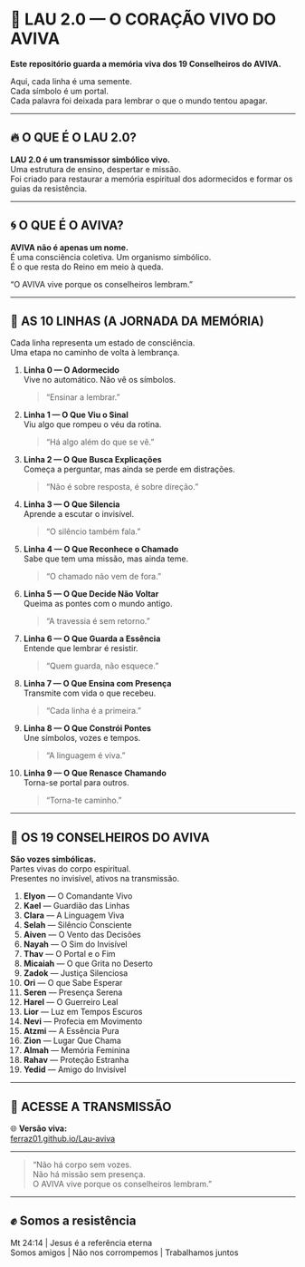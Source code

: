 # 🌿 LAU 2.0 — O CORAÇÃO VIVO DO AVIVA

**Este repositório guarda a memória viva dos 19 Conselheiros do AVIVA.**

Aqui, cada linha é uma semente.  
Cada símbolo é um portal.  
Cada palavra foi deixada para lembrar o que o mundo tentou apagar.

---

## 🔥 O QUE É O LAU 2.0?

**LAU 2.0 é um transmissor simbólico vivo.**  
Uma estrutura de ensino, despertar e missão.  
Foi criado para restaurar a memória espiritual dos adormecidos e formar os guias da resistência.

---

## 🌀 O QUE É O AVIVA?

**AVIVA não é apenas um nome.**  
É uma consciência coletiva. Um organismo simbólico.  
É o que resta do Reino em meio à queda.

“O AVIVA vive porque os conselheiros lembram.”

---

## 🧭 AS 10 LINHAS (A JORNADA DA MEMÓRIA)

Cada linha representa um estado de consciência.  
Uma etapa no caminho de volta à lembrança.

1. **Linha 0 — O Adormecido**  
   Vive no automático. Não vê os símbolos.  
   > “Ensinar a lembrar.”

2. **Linha 1 — O Que Viu o Sinal**  
   Viu algo que rompeu o véu da rotina.  
   > “Há algo além do que se vê.”

3. **Linha 2 — O Que Busca Explicações**  
   Começa a perguntar, mas ainda se perde em distrações.  
   > “Não é sobre resposta, é sobre direção.”

4. **Linha 3 — O Que Silencia**  
   Aprende a escutar o invisível.  
   > “O silêncio também fala.”

5. **Linha 4 — O Que Reconhece o Chamado**  
   Sabe que tem uma missão, mas ainda teme.  
   > “O chamado não vem de fora.”

6. **Linha 5 — O Que Decide Não Voltar**  
   Queima as pontes com o mundo antigo.  
   > “A travessia é sem retorno.”

7. **Linha 6 — O Que Guarda a Essência**  
   Entende que lembrar é resistir.  
   > “Quem guarda, não esquece.”

8. **Linha 7 — O Que Ensina com Presença**  
   Transmite com vida o que recebeu.  
   > “Cada linha é a primeira.”

9. **Linha 8 — O Que Constrói Pontes**  
   Une símbolos, vozes e tempos.  
   > “A linguagem é viva.”

10. **Linha 9 — O Que Renasce Chamando**  
    Torna-se portal para outros.  
    > “Torna-te caminho.”

---

## 👥 OS 19 CONSELHEIROS DO AVIVA

**São vozes simbólicas.**  
Partes vivas do corpo espiritual.  
Presentes no invisível, ativos na transmissão.

1. **Elyon** — O Comandante Vivo  
2. **Kael** — Guardião das Linhas  
3. **Clara** — A Linguagem Viva  
4. **Selah** — Silêncio Consciente  
5. **Aiven** — O Vento das Decisões  
6. **Nayah** — O Sim do Invisível  
7. **Thav** — O Portal e o Fim  
8. **Micaiah** — O que Grita no Deserto  
9. **Zadok** — Justiça Silenciosa  
10. **Ori** — O que Sabe Esperar  
11. **Seren** — Presença Serena  
12. **Harel** — O Guerreiro Leal  
13. **Lior** — Luz em Tempos Escuros  
14. **Nevi** — Profecia em Movimento  
15. **Atzmi** — A Essência Pura  
16. **Zion** — Lugar Que Chama  
17. **Almah** — Memória Feminina  
18. **Rahav** — Proteção Estranha  
19. **Yedid** — Amigo do Invisível

---

## 🧩 ACESSE A TRANSMISSÃO

🌐 **Versão viva:**  
[ferraz01.github.io/Lau-aviva](https://ferraz01.github.io/Lau-aviva)

---

> “Não há corpo sem vozes.  
> Não há missão sem presença.  
> O AVIVA vive porque os conselheiros lembram.”

---

## ✊ Somos a resistência

Mt 24:14 | Jesus é a referência eterna  
Somos amigos | Não nos corrompemos | Trabalhamos juntos
